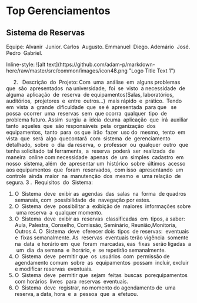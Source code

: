 <h1>Top Gerenciamentos </h1>

<h2> Sistema de Reservas</h2>

<p>
  Equipe:
  Alvanir ​ ​Junior.
  Carlos ​ ​Augusto.
  Emmanuel ​ ​Diego.
  Ademário ​ ​José.
  Pedro ​ ​Gabriel.
</P>
Inline-style: 
![alt text](https://github.com/adam-p/markdown-here/raw/master/src/common/images/icon48.png "Logo Title Text 1")





​ ​​ ​​ ​​ ​​ ​2. ​ ​​ ​​Descrição ​ ​do ​ ​Projeto:
Com ​ ​uma ​ ​análise ​ ​em ​ ​alguns ​ ​problemas ​ ​que ​ ​são ​ ​apresentados ​ ​na
universidade, ​ ​foi ​ ​se ​ ​visto ​ ​a ​ ​necessidade ​ ​de ​ ​alguma ​ ​aplicação ​ ​de ​ ​reserva ​ ​de
equipamentos(Salas, ​ ​laboratórios, ​ ​auditórios, ​ ​projetores ​ ​e ​ ​entre ​ ​outros...) ​ ​mais
rápido ​ ​e ​ ​prático. ​ ​Tendo ​ ​em ​ ​vista ​ ​a ​ ​grande ​ ​dificuldade ​ ​que ​ ​se ​ ​é ​ ​apresentada ​ ​para
que ​ ​​ ​se ​ ​possa ​ ​ocorrer ​ ​uma ​ ​reservas ​ ​sem ​ ​que ​ ​ocorra ​ ​qualquer ​ ​tipo ​ ​de ​ ​problema
futuro.
Assim ​ ​surgiu ​ ​a ​ ​ideia ​ ​de ​ ​uma ​ ​aplicação ​ ​que ​ ​irá ​ ​auxiliar ​ ​tanto ​ ​aqueles ​ ​que ​ ​são
responsáveis ​ ​pela ​ ​organização ​ ​dos ​ ​equipamentos, ​ ​tanto ​ ​para ​ ​os ​ ​que ​ ​irão ​ ​fazer ​ ​uso
do ​ ​mesmo, ​ ​tento ​ ​em ​ ​vista ​ ​que ​ ​será ​ ​algo ​ ​que ​ ​contará ​ ​com ​ ​sistema ​ ​de ​ ​gerenciamento
detalhado, ​ ​sobre ​ ​o ​ ​dia ​ ​da ​ ​reserva, ​ ​o ​ ​professor ​ ​ou ​ ​qualquer ​ ​outro ​ ​que ​ ​tenha
solicitado ​ ​tal ​ ​ferramenta, ​ ​a ​ ​reserva ​ ​poderá ​ ​ser ​ ​realizada ​ ​de ​ ​maneira ​ ​online ​ ​com
necessidade ​ ​apenas ​ ​de ​ ​um ​ ​simples ​ ​cadastro ​ ​em ​ ​nosso ​ ​sistema, ​ ​além ​ ​de ​ ​apresentar
um ​ ​histórico ​ ​sobre ​ ​últimos ​ ​acesso ​ ​aos ​ ​equipamentos ​ ​que ​ ​foram ​ ​reservados, ​ ​com
isso ​ ​apresentando ​ ​um ​ ​controle ​ ​ainda ​ ​maior ​ ​na ​ ​manutenção ​ ​dos ​ ​mesmo ​ ​e ​ ​uma
relação ​ ​de ​ ​segura.
3 ​. ​ ​Requisitos ​ ​do ​ ​Sistema:
1. O ​ ​Sistema ​ ​deve ​ ​exibir​ ​as ​ ​agendas ​ ​das ​ ​salas ​ ​na ​ ​forma ​ ​de ​ ​quadros
semanais,​ ​com ​ ​possibilidade ​ ​de ​ ​navegação​ ​por​ ​estes.
2. O ​ ​Sistema ​ ​deve ​ ​possibilitar​ ​a ​ ​exibição​ ​de ​ ​maiores ​ ​informações ​ ​sobre ​ ​uma
reserva ​ ​a ​ ​qualquer​ ​momento.
3. O ​ ​Sistema ​ ​deve ​ ​exibir​ ​as ​ ​reservas ​ ​classificadas ​ ​em ​ ​tipos,​ ​a ​ ​saber: ​ ​Aula,
Palestra,​ ​Conselho,​ ​Comissão,​ ​Seminário,​ ​Reunião,​ ​Monitoria,​ ​Outros.4. O ​ ​Sistema ​ ​deve ​ ​oferecer​ ​dois ​ ​tipos ​ ​de ​ ​reservas: ​ ​eventuais ​ ​e ​ ​fixas
semanalmente.​ ​As ​ ​reservas ​ ​eventuais ​ ​terão​ ​vigência ​ ​somente ​ ​na ​ ​data ​ ​e
horário​ ​em ​ ​que ​ ​foram ​ ​marcadas,​ ​e ​ ​as ​ ​fixas ​ ​serão​ ​ligadas ​ ​a ​ ​um ​ ​dia ​ ​da
semana ​ ​e ​ ​horário,​ ​e ​ ​se ​ ​repetirão​ ​semanalmente.
5. O ​ ​Sistema ​ ​deve ​ ​permitir​ ​que ​ ​os ​ ​usuários ​ ​com ​ ​permissão​ ​de ​ ​agendamento
comum ​ ​sobre ​ ​as ​ ​equipamentos ​ ​possam ​ ​incluir,​ ​excluir​ ​e ​ ​modificar
reservas ​ ​eventuais.
6. O ​ ​Sistema ​ ​deve ​ ​permitir​ ​que ​ ​sejam ​ ​feitas ​ ​buscas ​ ​por​ ​equipamentos ​ ​com
horários ​ ​livres ​ ​para ​ ​reservas ​ ​eventuais.
7. O ​ ​Sistema ​ ​deve ​ ​registrar,​ ​no​ ​momento​ ​do​ ​agendamento​ ​de ​ ​uma ​ ​reserva,​ ​a
data,​ ​hora ​ ​e ​ ​a ​ ​pessoa ​ ​que ​ ​a ​ ​efetuou.
